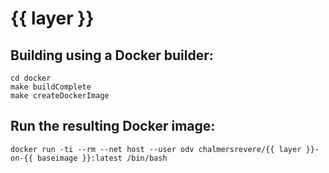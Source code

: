 # {{ layer }}

## Building using a Docker builder:

    cd docker
    make buildComplete
    make createDockerImage

## Run the resulting Docker image:

    docker run -ti --rm --net host --user odv chalmersrevere/{{ layer }}-on-{{ baseimage }}:latest /bin/bash

